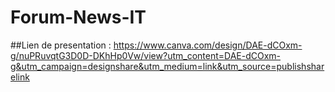 # Forum-News-IT

##Lien de presentation : https://www.canva.com/design/DAE-dCOxm-g/nuPRuvqtG3D0D-DKhHp0Vw/view?utm_content=DAE-dCOxm-g&utm_campaign=designshare&utm_medium=link&utm_source=publishsharelink
